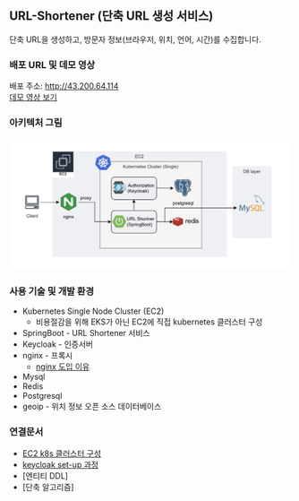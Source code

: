 ## URL-Shortener (단축 URL 생성 서비스)
단축 URL을 생성하고, 방문자 정보(브라우저, 위치, 언어, 시간)를 수집합니다.
### 배포 URL 및 데모 영상
배포 주소: http://43.200.64.114  
[데모 영상 보기](doc/demo_video.md)
### 아키텍처 그림
![img](doc/img/architecture.jpg)
### 사용 기술 및 개발 환경
* Kubernetes Single Node Cluster (EC2)
  * 비용절감을 위해 EKS가 아닌 EC2에 직접 kubernetes 클러스터 구성 
* SpringBoot - URL Shortener 서비스  
* Keycloak - 인증서버
* nginx - 프록시
  * [nginx 도입 이유](doc/nginx.md)
* Mysql
* Redis
* Postgresql
* geoip - 위치 정보 오픈 소스 데이터베이스
### 연결문서
* [EC2 k8s 클러스터 구성](doc/kubernetes.md)
* [keycloak set-up 과정](doc/keycloak.md)
* [엔티티 DDL]
* [단축 알고리즘]